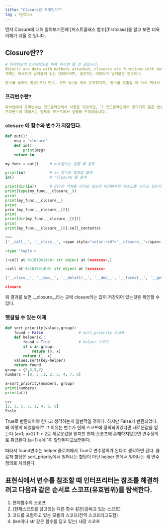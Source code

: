 ```yaml
---
title: "Closure란 무엇인가?"
tag : Python
---
```


먼저 Closure에 대해 알아보기전에 [퍼스트클래스 함수][firstclass]를 알고 보면 더욱 이해가 쉬울 것 입니다.

[fisrtclass]:https://zealious.github.io/firstclass_function/

## Closure란??
```yml
# 아래와같이 2가지정도로 이해 하시면 될 것 같습니다.
Objects are data with methods attached, closures are functions with data attached.
객체는 메서드가 달라붙어 있는 데이타라면, 클로져는 데이타가 달라붙은 함수이다.

함수를 둘러싼 환경(프리 변수, 코드 등)을 계속 유지하다가, 함수를 호출할 때 다시 꺼내서 사용하는 함수를 클로저(closure)라고 합니다.
```

### 프리변수란?
```yml
파이썬에서 프리변수는 코드블럭안에서 사용은 되었지만, 그 코드블럭안에서 정의되지 않은 변수를 뜻합니다.
프리변수에 대해서는 별도의 포스트에서 설명해 드리겠습니다.
```

### __closure__ 에 함수와 변수가 저장된다.
```python
def out():
    msg = 'closure'
    def in():
        print(msg)
    return in

my_func = out()     # out함수는 실행 후 종료

print(in)           # in 함수의 참조값 출력
in()                # 'closure'를 출력

print(dir(in))      # dir은 객체를 인자로 넣으면 어떤변수와 메소드를 가지고 있는지 나열해줍니다.
print(type(my_func.__closure__)) 
print
print(my_func.__closure__)
print
prin (my_func.__closure__[0])  
print
print(dir(my_func.__closure__[0]))
print
print(my_func.__closure__[0].cell_contents)

>>>
['__call__', '__class__', <span style="color:red">'__closure__'</span>, '__code__', '__defaults__', '__delattr__', '__dict__', '__doc__', '__format__', '__get__', '__getattribute__', '__globals__', '__hash__', '__init__', '__module__', '__name__', '__new__', '__reduce__', '__reduce_ex__', '__repr__', '__setattr__', '__sizeof__', '__str__', '__subclasshook__', 'func_closure', 'func_code', 'func_defaults', 'func_dict', 'func_doc', 'func_globals', 'func_name']

<type 'tuple'>

(<cell at 0x1019e14b0: str object at 0xxxxxxx>,)

<cell at 0x1019e14b0: str object at 0xxxxxxx>

['__class__', '__cmp__', '__delattr__', '__doc__', '__format__', '__getattribute__', '__hash__', '__init__', '__new__', '__reduce__', '__reduce_ex__', '__repr__', '__setattr__', '__sizeof__', '__str__', '__subclasshook__', 'cell_contents']'

closure
```

위 결과를 보면 __closure__라는 곳에 closure라는 값이 저장되어 있는것을 확인할 수 있다.

### 헷갈릴 수 있는 예제
```python
def sort_priority(values,group):
    found = False                # sort_priority 스코프
    def helper(x):
        found = True             # helper 스코프
        if x in group:
            return (0, x)
        return (1, x)
    values.sort(key=helper)
    return found
group = {2,3,5,7}
numbers = [8, 3 ,1, 2, 5, 4, 7, 6]

a=sort_priority(numbers, group)
print(numbers)
print(a())

>>>
[2, 3, 5, 7, 1, 4, 6, 8]
Fasle
```
True로 반환되어야 한다고 생각하는게 일반적일 것이다. 하지만 False가 반환되었다.
왜 이렇게 되었을까?? 그 이유는 변수가 현재 스코프에 정의되어있다면 새로운값을 얻는다.(a=1; a=2) 1-> 2로 새로운값을 얻지만
현재 스코프에 존재하지않으면 변수정의로 취급된다.(a=1) a에 1이 할당된다고보면된다.

따라서 found변수는 helper 클로저에서 True로 변수정의가 된다고 생각하면 된다.
클로저 할당은 sort_priority에서 일어나는 할당이 아닌 helper 안에서 일어나는 새 변수 정의로 처리된다.

## 표현식에서 변수를 참조할 때 인터프리터는 참조를 해결하려고 다음과 같은 순서로 스코프(유효범위)를 탐색한다.
1. 현재함수의 스코프
2. (현재스코프를 담고있는 다른 함수 같은)감싸고 있는 스코프)
3. 코드를 포함하고 있는 모듈의 스코프(전역 스코프라고도함)
4. (len이나 str 같은 함수를 담고 있는) 내장 스코프



